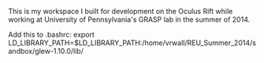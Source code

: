 This is my workspace I built for development on the Oculus Rift while working
at University of Pennsylvania's GRASP lab in the summer of 2014.

Add this to .bashrc:
    export LD_LIBRARY_PATH=$LD_LIBRARY_PATH:/home/vrwall/REU_Summer_2014/sandbox/glew-1.10.0/lib/
